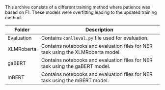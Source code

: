 This archive consists of a different training method where patience was based on F1. These models were overfitting leading to the updated training method.

| Folder     | Description                                                  |
|------------|--------------------------------------------------------------|
| Evaluation | Contains `conlleval.py` file used for evaluation.            |
| XLMRoberta | Contains notebooks and evaluation files for NER task using the XLMRoberta model. |
| gaBERT     | Contains notebooks and evaluation files for NER task using the gaBERT model. |
| mBERT      | Contains notebooks and evaluation files for NER task using the mBERT model. |


